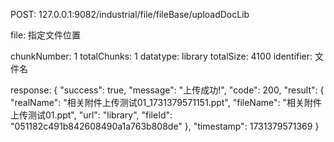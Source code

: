 









POST: 127.0.0.1:9082/industrial/file/fileBase/uploadDocLib

file: 指定文件位置

chunkNumber: 1
totalChunks: 1
datatype: library
totalSize: 4100
identifier: 文件名

response:
{
    "success": true,
    "message": "上传成功!",
    "code": 200,
    "result": {
        "realName": "相关附件上传测试01_1731379571151.ppt",
        "fileName": "相关附件上传测试01.ppt",
        "url": "library",
        "fileId": "051182c491b842608490a1a763b808de"
    },
    "timestamp": 1731379571369
}


